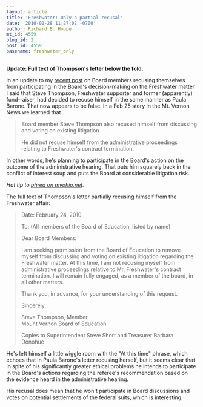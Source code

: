 ```yaml
---
layout: article
title: 'Freshwater: Only a partial recusal'
date: '2010-02-28 11:27:02 -0700'
author: Richard B. Hoppe
mt_id: 4559
blog_id: 2
post_id: 4559
basename: freshwater_only
---
```

**Update: Full text of Thompson's letter below the fold.**

In an update to my [recent post](http://pandasthumb.org/archives/2010/02/freshwater-one.html) on Board members recusing themselves from participating in the Board's decision-making on the Freshwater matter I said that Steve Thompson, Freshwater supporter and former (apparently) fund-raiser, had decided to recuse himself in the same manner as Paula Barone.  That now appears to be false.  In a Feb 25 story in the Mt. Vernon News we learned that 

> Board member Steve Thompson also recused himself from discussing and voting on existing litigation.
> 
> He did not recuse himself from the administrative          proceedings relating to Freshwater's contract termination.

In other words, he's planning to participate in the Board's action on the outcome of the administrative hearing.  That puts him squarely back in the conflict of interest soup and puts the Board at considerable litigation risk.

_Hat tip to [phred on mvohio.net](http://www.mvohio.net/index.php?topic=15353.msg346739#msg346739)._

The full text of Thompson's letter partially recusing himself from the Freshwater affair:


> Date:  February 24, 2010
> 
> To:  (All members of the Board of Education, listed by name)
> 
> Dear Board Members:
> 
> I am seeking permission from the Board of Education to remove myself from discussing and voting on existing litigation regarding the Freshwater matter.  At this time, I am not recusing myself from administrative proceedings relative to Mr. Freshwater's contract termination.  I will remain fully engaged, as a member of the board, in all other matters.
> 
> Thank you, in advance, for your understanding of this request.
> 
> Sincerely,
> 
> Steve Thompson, Member  
> Mount Vernon Board of Education
> 
> Copies to Superintendent Steve Short and Treasurer Barbara Donohue

He's left himself a little wiggle room with the "At this time" phrase, which echoes that in Paula Barone's letter recusing herself, but it seems clear that in spite of his significantly greater ethical problems he intends to participate in the Board's actions regarding the referee's recommendation based on the evidence heard in the administrative hearing.

His recusal does mean that he won't participate in Board discussions and votes on potential settlements of the federal suits, which is interesting.
